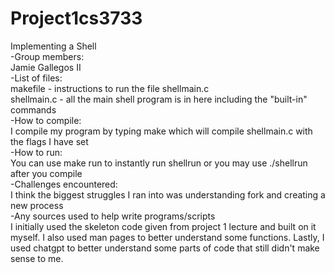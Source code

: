 # Project1cs3733

Implementing a Shell\
-Group members:\
    Jamie Gallegos II\
-List of files:\
makefile - instructions to run the file shellmain.c\
shellmain.c - all the main shell program is in here including the "built-in" commands\
-How to compile:\
I compile my program by typing make which will compile shellmain.c with the flags I have set\
-How to run:\
You can use make run to instantly run shellrun or you may use ./shellrun after you compile\
-Challenges encountered:\
I think the biggest struggles I ran into was understanding fork and creating a new process\
-Any sources used to help write programs/scripts\
I initially used the skeleton code given from project 1 lecture and built on it myself. I also used man pages to better understand some functions. Lastly, I used chatgpt to better understand some parts of code that still didn't make sense to me.
